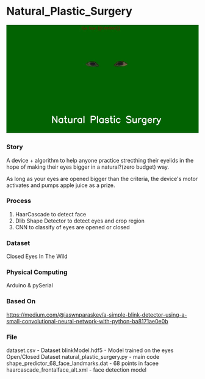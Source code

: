# Natural_Plastic_Surgery

![alt text](https://github.com/syeminpark/Natural_Plastic_Surgery/blob/main/readmeImage.jpg?raw=true)

### Story
A device + algorithm to help anyone practice strecthing their eyelids 
in the hope of making their eyes bigger in a natural?(zero budget) way.

As long as your eyes are opened bigger than the criteria, the device's motor 
activates and pumps apple juice as a prize. 


### Process

1. HaarCascade to detect face
2. Dlib Shape Detector to detect eyes and crop region
3. CNN to classify of eyes are opened or closed


### Dataset
Closed Eyes In The Wild


### Physical Computing
Arduino & pySerial


### Based On
https://medium.com/@iaswnparaskev/a-simple-blink-detector-using-a-small-convolutional-neural-network-with-python-ba8171ae0e0b 

### File
dataset.csv - Dataset
blinkModel.hdf5 - Model trained on the eyes Open/Closed Dataset 
natural_plastic_surgery.py - main code 
shape_predictor_68_face_landmarks.dat - 68 points in facee
haarcascade_frontalface_alt.xml - face detection model
